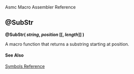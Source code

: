 Asmc Macro Assembler Reference

## @SubStr

**@SubStr( _string_, _position_ [[, _length_]] )**


A macro function that returns a substring starting at position.

#### See Also

[Symbols Reference](readme.md)